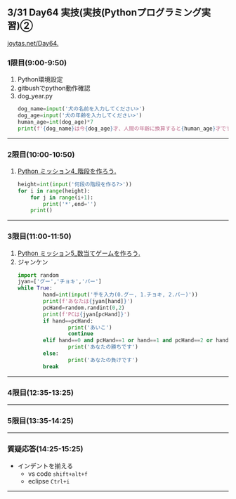 ## 3/31 Day64 実技(実技(Pythonプログラミング実習)②
[joytas.net/Day64.]()
### 1限目(9:00-9:50)
1. Python環境設定
1. gitbushでpython動作確認
1. dog_year.py
	~~~python
	dog_name=input('犬の名前を入力してください>')
	dog_age=input('犬の年齢を入力してください>')
	human_age=int(dog_age)*7
	print(f'{dog_name}は今{dog_age}才、人間の年齢に換算すると{human_age}才です。')
	~~~
---
### 2限目(10:00-10:50)
1. [Python ミッション4\_階段を作ろう.](https://joytas.net/programming/python/steps)
	~~~python
	height=int(input('何段の階段を作る?>'))
	for i in range(height):
		for j in range(i+1):
			print('*',end='')
		print()
	~~~
---
### 3限目(11:00-11:50)
1. [Python ミッション5\_数当てゲームを作ろう.](https://joytas.net/programming/python/hilow)
1. ジャンケン
	~~~python
	import random
	jyan=['グー','チョキ','パー']
	while True:
			hand=int(input('手を入力(0.グー, 1.チョキ, 2.パー)'))
			print(f'あなたは{jyan[hand]}')
			pcHand=random.randint(0,2)
			print(f'PCは{jyan[pcHand]}')
			if hand==pcHand:
					print('あいこ')
					continue
			elif hand==0 and pcHand==1 or hand==1 and pcHand==2 or hand==2 and pcHand==0:
					print('あなたの勝ちです')
			else:
					print('あなたの負けです')
			break
	~~~
---
### 4限目(12:35-13:25)
---
### 5限目(13:35-14:25)
---
### 質疑応答(14:25-15:25)
- インデントを揃える
	- vs code `shift+alt+f`
	- eclipse `Ctrl+i`
----
